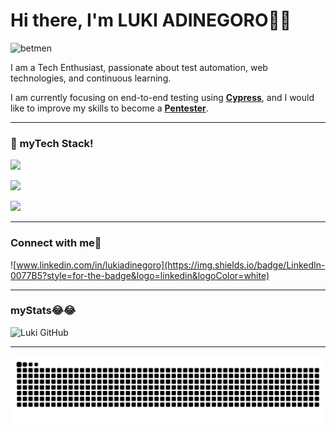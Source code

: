 # Hi there, I'm LUKI ADINEGORO🐱‍👤

![betmen](https://media2.giphy.com/media/v1.Y2lkPTc5MGI3NjExcjcyb2ptZjBzOWJxYTZmeDRpaW56YjVseGx5OWsybzhnOHBvbmVwbCZlcD12MV9pbnRlcm5hbF9naWZfYnlfaWQmY3Q9Zw/dd9BKxEiGPY5pw6kVi/giphy.gif)

I am a Tech Enthusiast, passionate about test automation, web technologies, and continuous learning.

I am currently focusing on end-to-end testing using [**Cypress**](cypress.io), and I would like to improve my skills to become a [**Pentester**](https://www.linknet.id/article/penetration-testing).

---

### 🧰 myTech Stack!

<p align="left">
  <a href="https://skillicons.dev">
    <img src="https://skillicons.dev/icons?i=js,nodejs,mysql,python" />
  </a>
</p>
<p align="left">
  <a href="https://skillicons.dev">
    <img src="https://skillicons.dev/icons?i=cypress,postman,gherkin" />
  </a>
</p>
<p align="left">
  <a href="https://skillicons.dev">
    <img src="https://skillicons.dev/icons?i=vscode,notion" />
  </a>
</p>

---

### Connect with me🥰

![www.linkedin.com/in/lukiadinegoro](https://img.shields.io/badge/LinkedIn-0077B5?style=for-the-badge&logo=linkedin&logoColor=white)

---

### myStats😂😂

![Luki GitHub](https://github-readme-stats.vercel.app/api?username=lukiadingr&show_icons=true&theme=tokyonight&locale=ar)

---

<img src="https://raw.githubusercontent.com/lukiadingr/lukiadingr/output/snake.svg" alt="Snake animation" />

###
